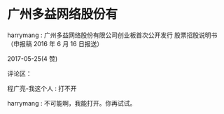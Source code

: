 # 广州多益网络股份有

harrymang : 广州多益网络股份有限公司创业板首次公开发行 股票招股说明书（申报稿 2016 年 6 月 16 日报送）

2017-05-25(4 赞)

评论区：

程广亮-我这个人 : 打不开

harrymang : 不可能啊，我能打开。你再试试。